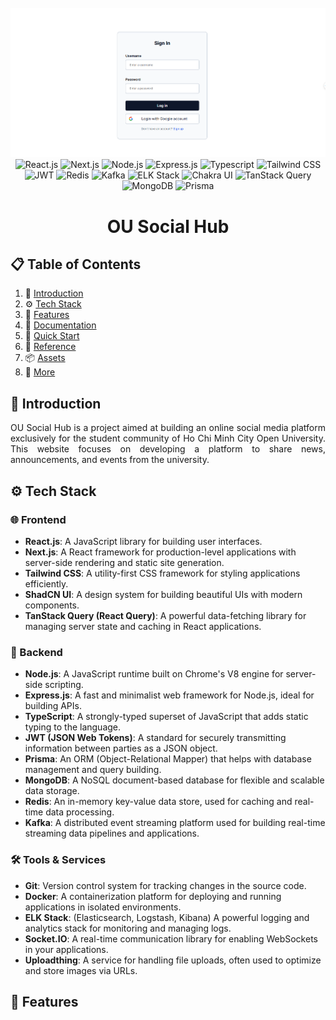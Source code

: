 <div align="center">
  <br />
    <a href="https://youtu.be/oKIThIihv60" target="_blank">
      <img src="./frontend/public/assets/images/Banner.png" alt="Project Banner">
    </a>
  <br />

  <div>
    <img src="https://img.shields.io/badge/-React_JS-black?style=for-the-badge&logo=react&logoColor=white&color=61DAFB" alt="React.js" />
    <img src="https://img.shields.io/badge/-Next_JS-black?style=for-the-badge&logo=nextdotjs&logoColor=white&color=000000" alt="Next.js" />
    <img src="https://img.shields.io/badge/-Node_JS-black?style=for-the-badge&logo=nodedotjs&logoColor=white&color=339933" alt="Node.js" />
    <img src="https://img.shields.io/badge/-Express_JS-black?style=for-the-badge&logo=express&logoColor=white&color=000000" alt="Express.js" />
    <img src="https://img.shields.io/badge/-Typescript-black?style=for-the-badge&logo=typescript&logoColor=white&color=3178C6" alt="Typescript" />
    <img src="https://img.shields.io/badge/-Tailwind_CSS-black?style=for-the-badge&logo=tailwindcss&logoColor=white&color=06B6D4" alt="Tailwind CSS" />
    <img src="https://img.shields.io/badge/-JWT-black?style=for-the-badge&logo=jsonwebtokens&logoColor=white&color=000000" alt="JWT" />
    <img src="https://img.shields.io/badge/-Redis-black?style=for-the-badge&logo=redis&logoColor=white&color=DC382D" alt="Redis" />
    <img src="https://img.shields.io/badge/-Kafka-black?style=for-the-badge&logo=apachekafka&logoColor=white&color=231F20" alt="Kafka" />
    <img src="https://img.shields.io/badge/-ELK_Stack-black?style=for-the-badge&logo=elasticsearch&logoColor=white&color=005571" alt="ELK Stack" />
    <img src="https://img.shields.io/badge/-Chakra_UI-black?style=for-the-badge&logo=chakraui&logoColor=white&color=319795" alt="Chakra UI" />
    <img src="https://img.shields.io/badge/-TanStack_Query-black?style=for-the-badge&logo=reactquery&logoColor=white&color=FF4154" alt="TanStack Query" />
    <img src="https://img.shields.io/badge/-MongoDB-black?style=for-the-badge&logo=mongodb&logoColor=white&color=47A248" alt="MongoDB" />
    <img src="https://img.shields.io/badge/-Prisma-black?style=for-the-badge&logo=prisma&logoColor=white&color=2D3748" alt="Prisma" />
  </div>

   <h1 align="center">OU Social Hub</h1>
</div>

## 📋 <a name="table">Table of Contents</a>
1. 🤖 [Introduction](#introduction)
2. ⚙️ [Tech Stack](#tech-stack)
3. 📌 [Features](#features)
4. 📝 [Documentation](#documentation)
5. 🤸 [Quick Start](#quick-start)
6. 🔗 [Reference](#reference)
7. 📦 [Assets](#assets)
8. 🚀 [More](#more)

## <a name="introduction">🤖 Introduction</a>

<p style="text-align: justify;">
OU Social Hub is a project aimed at building an online social media platform exclusively for the student community of Ho Chi Minh City Open University. This website focuses on developing a platform to share news, announcements, and events from the university.
</p>

## <a name="tech-stack">⚙️ Tech Stack</a>

### 🌐 Frontend
- **React.js**: A JavaScript library for building user interfaces.
- **Next.js**: A React framework for production-level applications with server-side rendering and static site generation.
- **Tailwind CSS**: A utility-first CSS framework for styling applications efficiently.
- **ShadCN UI**: A design system for building beautiful UIs with modern components.
- **TanStack Query (React Query)**: A powerful data-fetching library for managing server state and caching in React applications.

### 🔧 Backend
- **Node.js**: A JavaScript runtime built on Chrome's V8 engine for server-side scripting.
- **Express.js**: A fast and minimalist web framework for Node.js, ideal for building APIs.
- **TypeScript**: A strongly-typed superset of JavaScript that adds static typing to the language.
- **JWT (JSON Web Tokens)**: A standard for securely transmitting information between parties as a JSON object.
- **Prisma**: An ORM (Object-Relational Mapper) that helps with database management and query building.
- **MongoDB**: A NoSQL document-based database for flexible and scalable data storage.
- **Redis**: An in-memory key-value data store, used for caching and real-time data processing.
- **Kafka**: A distributed event streaming platform used for building real-time streaming data pipelines and applications.

### 🛠️ Tools & Services
- **Git**: Version control system for tracking changes in the source code.
- **Docker**: A containerization platform for deploying and running applications in isolated environments.
- **ELK Stack**: (Elasticsearch, Logstash, Kibana) A powerful logging and analytics stack for monitoring and managing logs.
- **Socket.IO**: A real-time communication library for enabling WebSockets in your applications.
- **Uploadthing**: A service for handling file uploads, often used to optimize and store images via URLs.

## <a name="features">📌 Features</a>
